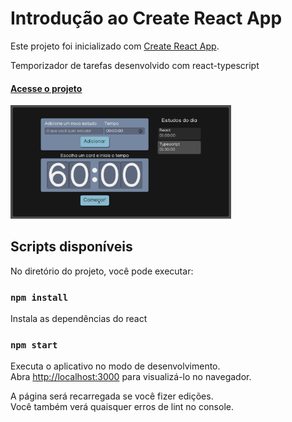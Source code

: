 # Introdução ao Create React App

Este projeto foi inicializado com [Create React App](https://github.com/facebook/create-react-app).

Temporizador de tarefas desenvolvido com react-typescript

#### <a href='https://react-escrevendocom-ts.vercel.app/'>Acesse o projeto</a>
<a href='https://react-escrevendocom-ts.vercel.app/'><img src='https://github.com/danielcosta010/react-escrevendocom_ts/blob/main/public/capa_projeto.png#vitrinedev' width='70%'/></a>

## Scripts disponíveis

No diretório do projeto, você pode executar:

### `npm install`

Instala as dependências do react

### `npm start`

Executa o aplicativo no modo de desenvolvimento.\
Abra [http://localhost:3000](http://localhost:3000) para visualizá-lo no navegador.

A página será recarregada se você fizer edições.\
Você também verá quaisquer erros de lint no console.

